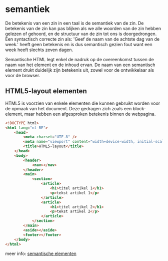 # semantiek

De betekenis van een zin in een taal is de semantiek van de zin. De betekenis van de zin kan pas blijken als we alle woorden van de zin hebben gelezen of gehoord, en de structuur van de zin tot ons is doorgedrongen. Een syntactisch correcte zin als: 'Geef de naam van de achtste dag van de week.' heeft geen betekenis en is dus semantisch gezien fout want een week heeft slechts zeven dagen.

Semantische HTML legt enkel de nadruk op de overeenkomst tussen de naam van het element en de inhoud ervan. De naam van een semantisch element drukt duidelijk zijn betekenis uit, zowel voor de ontwikkelaar als voor de browser.

## HTML5-layout elementen

HTML5 is voorzien van enkele elementen die kunnen gebruikt worden voor de opmaak van het document. Deze gedragen zich zoals een block-element, maar hebben een afgesproken betekenis binnen de webpagina.

```html
<!DOCTYPE html>
<html lang="nl-BE">
    <head>
        <meta charset="UTF-8" />
        <meta name="viewport" content="width=device-width, initial-scale=1.0">
        <title>HTML5-layout</title>
    </head>
    <body>
        <header>
            <nav></nav>
        </header>
        <main>
            <section>
                <article>
                    <h1>titel artikel 1</h1>
                    <p>tekst artikel 1</p>
                </article>
                <article>
                    <h1>titel artikel 2</h1>
                    <p>tekst artikel 2</p>
                </article>
            </section>
        </main>
        <aside></aside>
        <footer></footer>
    </body>
</html>
```

meer info: [semantische elementen](https://www.w3schools.com/html/html5_semantic_elements.asp)
